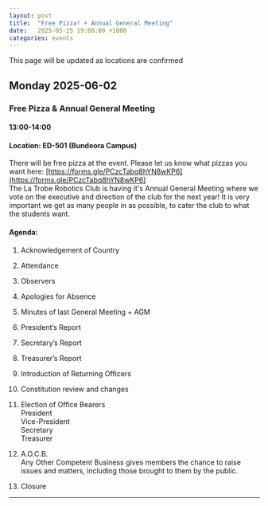 ```yaml
---
layout: post
title:  "Free Pizza! + Annual General Meeting"
date:   2025-05-25 19:00:00 +1000
categories: events
---
```

This page will be updated as locations are confirmed
## Monday 2025-06-02
### Free Pizza & Annual General Meeting
#### 13:00-14:00
#### Location: ED-501 (Bundoora Campus)
There will be free pizza at the event. Please let us know what pizzas you want here: [https://forms.gle/PCzcTabq8hYN8wKP6](https://forms.gle/PCzcTabq8hYN8wKP6)<br>
The La Trobe Robotics Club is having it's Annual General Meeting where we vote on the executive and direction of the club for the next year! It is very important we get as many people in as possible, to cater the club to what the students want.
#### Agenda:
1. Acknowledgement of Country

2. Attendance
   
4. Observers

5. Apologies for Absence

6. Minutes of last General Meeting + AGM

7. President’s Report

8. Secretary’s Report

9. Treasurer’s Report

10. Introduction of Returning Officers

11. Constitution review and changes

12. Election of Office Bearers<br>
President<br>
Vice-President<br>
Secretary<br>
Treasurer

13. A.O.C.B.<br>
Any Other Competent Business gives members the chance to raise issues and matters, including those brought to them by the public.

14. Closure



---
